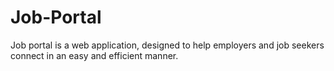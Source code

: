 # Job-Portal
Job portal is a web application, designed to help employers and job seekers connect in an easy and efficient manner.
